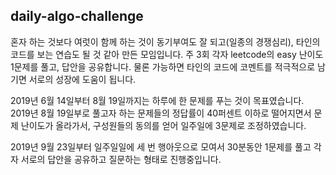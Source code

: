 ## daily-algo-challenge

혼자 하는 것보다 여럿이 함께 하는 것이 동기부여도 잘 되고(일종의 경쟁심리), 타인의 코드를 보는 연습도 될 것 같아 만든 모임입니다. 
주 3회 각자 leetcode의 easy 난이도 1문제를 풀고, 답안을 공유합니다. 물론 가능하면 타인의 코드에 코멘트를 적극적으로 남기면 서로의 성장에 도움이 됩니다.

2019년 6월 14일부터 8월 19일까지는 하루에 한 문제를 푸는 것이 목표였습니다. 
2019년 8월 19일부로 풀고자 하는 문제들의 정답률이 40퍼센트 이하로 떨어지면서 문제 난이도가 올라가서, 구성원들의 동의를 얻어 일주일에 3문제로 조정하였습니다. 

2019년 9월 23일부터 일주일일에 세 번 행아웃으로 모여서 30분동안 1문제를 풀고 각자 서로의 답안을 공유하고 질문하는 형태로 진행중입니다.
